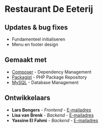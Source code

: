 # Restaurant De Eeterij
## Updates & bug fixes

* Fundamenteel initialiseren
* Menu en footer design

## Gemaakt met

* [Composer](https://getcomposer.org/) - Dependency Management
* [Packagist](https://packagist.org/) - PHP Package Repository
* [MySQL](https://www.mysql.com/) - Database Management

## Ontwikkelaars

* **Lars Bongers** - *Frontend* - [E-mailadres](mailto:#)
* **Lisa van Brenk** - *Backend* - [E-mailadres](mailto:#)
* **Yassine El Fahmi** - *Backend* - [E-mailadres](mailto:info@yassinefahmi.nl)

